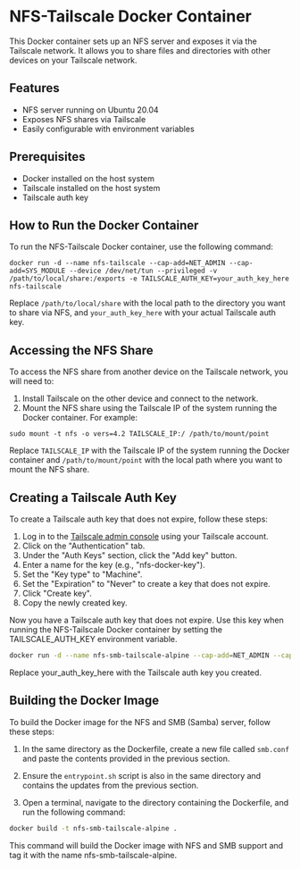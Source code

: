 # NFS-Tailscale Docker Container

This Docker container sets up an NFS server and exposes it via the Tailscale network. It allows you to share files and directories with other devices on your Tailscale network.


## Features
- NFS server running on Ubuntu 20.04
- Exposes NFS shares via Tailscale
- Easily configurable with environment variables


## Prerequisites
- Docker installed on the host system
- Tailscale installed on the host system
- Tailscale auth key


## How to Run the Docker Container
To run the NFS-Tailscale Docker container, use the following command:

`docker run -d --name nfs-tailscale --cap-add=NET_ADMIN --cap-add=SYS_MODULE --device /dev/net/tun --privileged -v /path/to/local/share:/exports -e TAILSCALE_AUTH_KEY=your_auth_key_here nfs-tailscale`


Replace `/path/to/local/share` with the local path to the directory you want to share via NFS, and `your_auth_key_here` with your actual Tailscale auth key.


## Accessing the NFS Share
To access the NFS share from another device on the Tailscale network, you will need to:

1. Install Tailscale on the other device and connect to the network.
2. Mount the NFS share using the Tailscale IP of the system running the Docker container. For example:

`sudo mount -t nfs -o vers=4.2 TAILSCALE_IP:/ /path/to/mount/point`


Replace `TAILSCALE_IP` with the Tailscale IP of the system running the Docker container and `/path/to/mount/point` with the local path where you want to mount the NFS share.


## Creating a Tailscale Auth Key
To create a Tailscale auth key that does not expire, follow these steps:
1. Log in to the [Tailscale admin console](https://login.tailscale.com/admin) using your Tailscale account.
2. Click on the "Authentication" tab.
3. Under the "Auth Keys" section, click the "Add key" button.
4. Enter a name for the key (e.g., "nfs-docker-key").
5. Set the "Key type" to "Machine".
6. Set the "Expiration" to "Never" to create a key that does not expire.
7. Click "Create key".
8. Copy the newly created key.

Now you have a Tailscale auth key that does not expire. Use this key when running the NFS-Tailscale Docker container by setting the TAILSCALE_AUTH_KEY environment variable.

```bash
docker run -d --name nfs-smb-tailscale-alpine --cap-add=NET_ADMIN --cap-add=SYS_MODULE --device /dev/net/tun --privileged -v /path/to/local/share:/exports -v /path/to/local/share:/samba_share -e TAILSCALE_AUTH_KEY=your_auth_key_here nfs-smb-tailscale-alpine
```

Replace your_auth_key_here with the Tailscale auth key you created.


## Building the Docker Image

To build the Docker image for the NFS and SMB (Samba) server, follow these steps:

1. In the same directory as the Dockerfile, create a new file called `smb.conf` and paste the contents provided in the previous section.

2. Ensure the `entrypoint.sh` script is also in the same directory and contains the updates from the previous section.

3. Open a terminal, navigate to the directory containing the Dockerfile, and run the following command:

```bash
docker build -t nfs-smb-tailscale-alpine .
```

This command will build the Docker image with NFS and SMB support and tag it with the name nfs-smb-tailscale-alpine.